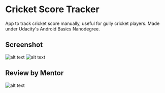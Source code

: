 # Cricket Score Tracker
App to track cricket score manually, useful for gully cricket players. Made under Udacity's Android Basics Nanodegree.

## Screenshot
![alt text](/cricket-score-tracker/screenshot/Screenshot_20170728-172641.png?raw=true "Screenshot 1")
![alt text](/cricket-score-tracker/screenshot/Screenshot_20170728-172623.png?raw=true "Screenshot 2")

## Review by Mentor
![alt text](/cricket-score-tracker/screenshot/Screenshot%20from%202017-07-28%2017-43-38.png?raw=true "Review")
